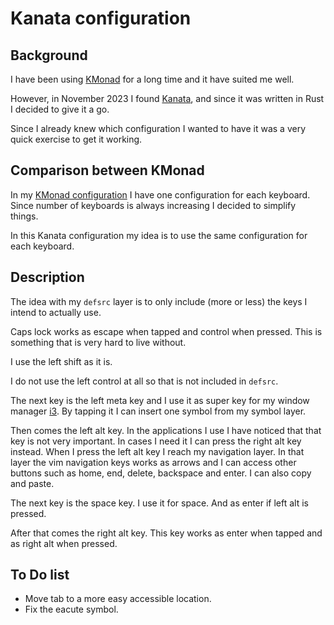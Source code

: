 # Kanata configuration

## Background

I have been using [KMonad](https://github.com/kmonad/kmonad) for a long time
and it have suited me well.

However, in November 2023 I found [Kanata](https://github.com/jtroo/kanata),
and since it was written in Rust I decided to give it a go.

Since I already knew which configuration I wanted to have it was a very quick
exercise to get it working.

## Comparison between KMonad

In my [KMonad configuration](https://github.com/jakeru/kmonad-config) I have
one configuration for each keyboard. Since number of keyboards is always
increasing I decided to simplify things.

In this Kanata configuration my idea is to use the same configuration for each
keyboard.

## Description

The idea with my `defsrc` layer is to only include (more or less) the keys I
intend to actually use.

Caps lock works as escape when tapped and control when pressed. This is
something that is very hard to live without.

I use the left shift as it is.

I do not use the left control at all so that is not included in `defsrc`.

The next key is the left meta key and I use it as super key for my window
manager [i3](https://i3wm.org/). By tapping it I can insert one symbol from my
symbol layer.

Then comes the left alt key. In the applications I use I have noticed that that
key is not very important. In cases I need it I can press the right alt key
instead. When I press the left alt key I reach my navigation layer. In that layer
the vim navigation keys works as arrows and I can access other buttons such as
home, end, delete, backspace and enter. I can also copy and paste.

The next key is the space key. I use it for space. And as enter if left alt is
pressed.

After that comes the right alt key. This key works as enter when tapped and as
right alt when pressed.

## To Do list

- Move tab to a more easy accessible location.
- Fix the eacute symbol.
